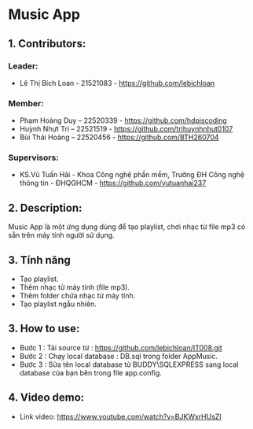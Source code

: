 
# Music App

## 1. Contributors:

### Leader: 
 * Lê Thị Bích Loan - 21521083 - https://github.com/lebichloan
### Member: 
* Phạm Hoàng Duy – 22520339 - https://github.com/hdpiscoding
* Huỳnh Nhựt Trí – 22521519 - https://github.com/trihuynhnhut0107
* Bùi Thái Hoàng – 22520456 - https://github.com/BTH260704
### Supervisors:

* KS.Vũ Tuấn Hải - Khoa Công nghệ phần mềm, Trường ĐH Công nghệ thông tin - ĐHQGHCM - https://github.com/vutuanhai237


## 2. Description: 
Music App là một ứng dụng dùng để tạo playlist, chơi nhạc từ file mp3 có sẵn trên máy tính người sử dụng.
## 3. Tính năng
* Tạo playlist.
* Thêm nhạc từ máy tính (file mp3).
* Thêm folder chứa nhạc từ máy tính.
* Tạo playlist ngẫu nhiên.




## 3. How to use:
* Bước 1 : Tải source từ : https://github.com/lebichloan/IT008.git
* Bước 2 : Chạy local database : DB.sql trong folder AppMusic.
* Bước 3 : Sửa tên local database từ BUDDY\SQLEXPRESS sang local database của bạn bên trong file app.config.

## 4. Video demo: 
* Link video: https://www.youtube.com/watch?v=BJKWxrHUsZI

